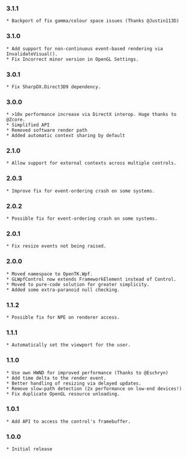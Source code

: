 ### 3.1.1
    * Backport of fix gamma/colour space issues (Thanks @Justin113D)

### 3.1.0
    * Add support for non-continuous event-based rendering via InvalidateVisual().
    * Fix Incorrect minor version in OpenGL Settings.

### 3.0.1
    * Fix SharpDX.Direct3D9 dependency.

### 3.0.0
    * >10x performance increase via DirectX interop. Huge thanks to @Zcore.
    * Simplified API
    * Removed software render path
    * Added automatic context sharing by default

### 2.1.0
	* Allow support for external contexts across multiple controls.

### 2.0.3
    * Improve fix for event-ordering crash on some systems.

### 2.0.2
    * Possible fix for event-ordering crash on some systems.

### 2.0.1
    * Fix resize events not being raised.

### 2.0.0
    * Moved namespace to OpenTK.Wpf.
    * GLWpfControl now extends FrameworkElement instead of Control.
    * Moved to pure-code solution for greater simplicity.
    * Added some extra-paranoid null checking.
    
### 1.1.2
    * Possible fix for NPE on renderer access.

### 1.1.1
    * Automatically set the viewport for the user.

### 1.1.0
    * Use own HWND for improved performance (Thanks to @Eschryn)
    * Add time delta to the render event.
    * Better handling of resizing via delayed updates.
    * Remove slow-path detection (2x performance on low-end devices!)
    * Fix duplicate OpenGL resource unloading.
    
### 1.0.1
    * Add API to access the control's framebuffer.

### 1.0.0
	* Initial release

